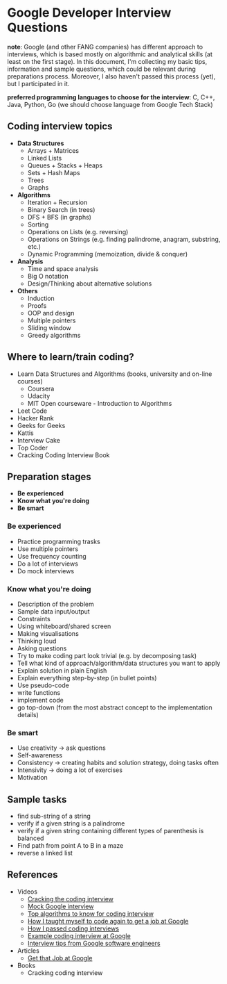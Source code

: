 Google Developer Interview Questions
====================================

**note**: Google (and other FANG companies) has different approach to interviews, which is based mostly on algorithmic and analytical skills (at least on the first stage). In this document, I'm collecting my basic tips, information and sample questions, which could be relevant during preparations process. Moreover, I also haven't passed this process (yet), but I participated in it.

**preferred programming languages to choose for the interview**: C, C++, Java, Python, Go (we should choose language from Google Tech Stack)

Coding interview topics
-----------------------
- **Data Structures**
  - Arrays + Matrices
  - Linked Lists
  - Queues + Stacks + Heaps
  - Sets + Hash Maps
  - Trees
  - Graphs
- **Algorithms**
  - Iteration + Recursion
  - Binary Search (in trees)
  - DFS + BFS (in graphs)
  - Sorting
  - Operations on Lists (e.g. reversing)
  - Operations on Strings (e.g. finding palindrome, anagram, substring, etc.)
  - Dynamic Programming (memoization, divide & conquer)
- **Analysis**
  - Time and space analysis
  - Big O notation
  - Design/Thinking about alternative solutions
- **Others**
  - Induction
  - Proofs
  - OOP and design
  - Multiple pointers
  - Sliding window
  - Greedy algorithms

Where to learn/train coding?
----------------------------
- Learn Data Structures and Algorithms (books, university and on-line courses)
  - Coursera
  - Udacity
  - MIT Open courseware - Introduction to Algorithms
- Leet Code
- Hacker Rank
- Geeks for Geeks
- Kattis
- Interview Cake
- Top Coder
- Cracking Coding Interview Book

Preparation stages
------------------
- **Be experienced**
- **Know what you're doing**
- **Be smart**

### Be experienced
- Practice programming trasks
- Use multiple pointers
- Use frequency counting
- Do a lot of interviews
- Do mock interviews

### Know what you're doing
- Description of the problem
- Sample data input/output
- Constraints
- Using whiteboard/shared screen
- Making visualisations
- Thinking loud
- Asking questions
- Try to make coding part look trivial (e.g. by decomposing task)
- Tell what kind of approach/algorithm/data structures you want to apply
- Explain solution in plain English
- Explain everything step-by-step (in bullet points)
- Use pseudo-code
- write functions
- implement code
- go top-down (from the most abstract concept to the implementation details)

### Be smart
- Use creativity -> ask questions
- Self-awareness
- Consistency -> creating habits and solution strategy, doing tasks often
- Intensivity -> doing a lot of exercises
- Motivation

Sample tasks
------------
- find sub-string of a string
- verify if a given string is a palindrome
- verify if a given string containing different types of parenthesis is balanced
- Find path from point A to B in a maze
- reverse a linked list

References
----------
- Videos
  - [Cracking the coding interview](https://www.youtube.com/watch?v=JeT2tXqp4m0)
  - [Mock Google interview](https://www.youtube.com/watch?v=IWvbPIYQPFM)
  - [Top algorithms to know for coding interview](https://www.youtube.com/watch?v=PnnsDf3zEMw)
  - [How I taught myself to code again to get a job at Google](https://www.youtube.com/watch?v=YUZjoow6Zdk)
  - [How I passed coding interviews](https://www.youtube.com/watch?v=lDTKnzrX6qU)
  - [Example coding interview at Google](https://www.youtube.com/watch?v=XKu_SEDAykw)
  - [Interview tips from Google software engineers](https://www.youtube.com/watch?v=XOtrOSatBoY)
- Articles
  - [Get that Job at Google](http://steve-yegge.blogspot.com/2008/03/get-that-job-at-google.html)
- Books
  - Cracking coding interview
